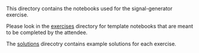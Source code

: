 This directory contains the notebooks used for the signal-generator exercise.

Please look in the [exercises](./exercises) directory for template notebooks
that are meant to be completed by the attendee.

The [solutions](./solutions) direcotry contains example solutions for each
exercise.
